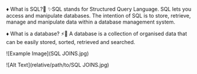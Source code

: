 ♦️  What is SQL?🤔 
  ✨SQL stands for Structured Query Language. SQL lets you access and manipulate databases.
   The intention of SQL is to store, retrieve, manage and manipulate data within a database management system.



♦️  What is a database? ⚡🤔
   A database is a collection of organised data that can be easily stored, sorted, retrieved and searched. 
   
   
   
   
   ![Example Image](SQL JOINS.jpg)
   
   ![Alt Text](relative/path/to/SQL JOINS.jpg)


   
